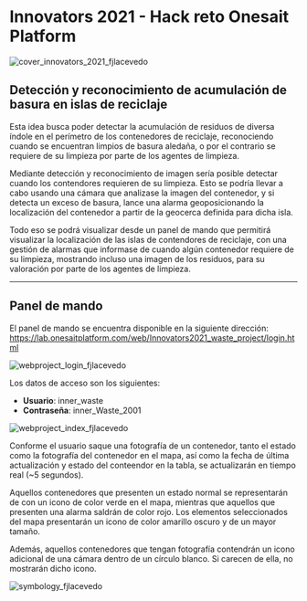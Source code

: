 # Innovators 2021 - Hack reto Onesait Platform

![cover_innovators_2021_fjlacevedo](https://user-images.githubusercontent.com/55378589/125307550-6fe2c500-e330-11eb-8a30-7e78c35f6185.jpg)

## Detección y reconocimiento de acumulación de basura en islas de reciclaje

Esta idea busca poder detectar la acumulación de residuos de diversa índole en el perímetro de los contenedores de reciclaje, reconociendo cuando se encuentran limpios de basura aledaña, o por el contrario se requiere de su limpieza por parte de los agentes de limpieza.

Mediante detección y reconocimiento de imagen sería posible detectar cuando los contendores requieren de su limpieza. Esto se podría llevar a cabo usando una cámara que analizase la imagen del contenedor, y si detecta un exceso de basura, lance una alarma geoposicionando la localización del contenedor a partir de la geocerca definida para dicha isla.

Todo eso se podrá visualizar desde un panel de mando que permitirá visualizar la localización de las islas de contendores de reciclaje, con una gestión de alarmas que informase de cuando algún contenedor requiere de su limpieza, mostrando incluso una imagen de los residuos, para su valoración por parte de los agentes de limpieza.

---

## Panel de mando

El panel de mando se encuentra disponible en la siguiente dirección: https://lab.onesaitplatform.com/web/Innovators2021_waste_project/login.html

![webproject_login_fjlacevedo](https://user-images.githubusercontent.com/55378589/133936164-08dfa0d9-7522-4f11-98e7-a2359118afa1.png)

Los datos de acceso son los siguientes:
- **Usuario**: inner_waste
- **Contraseña**: inner_Waste_2001

![webproject_index_fjlacevedo](https://user-images.githubusercontent.com/55378589/133936517-16337219-c888-4a60-8588-aaf049b5e433.png)

Conforme el usuario saque una fotografía de un contenedor, tanto el estado como la fotografía del contenedor en el mapa, así como la fecha de última actualización y estado del conteendor en la tabla, se actualizarán en tiempo real (~5 segundos).

Aquellos contenedores que presenten un estado normal se representarán de con un icono de color verde en el mapa, mientras que aquellos que presenten una alarma saldrán de color rojo. Los elementos seleccionados del mapa presentarán un icono de color amarillo oscuro y de un mayor tamaño.

Además, aquellos contenedores que tengan fotografía contendrán un icono adicional de una cámara dentro de un círculo blanco. Si carecen de ella, no mostrarán dicho icono.

![symbology_fjlacevedo](https://user-images.githubusercontent.com/55378589/133936519-461a31c1-774d-4bc7-b028-ad861eca6867.png)
